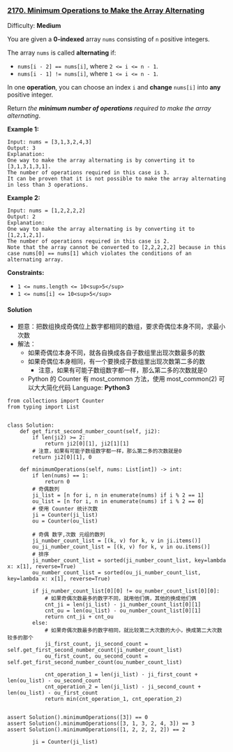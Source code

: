 ### [2170\. Minimum Operations to Make the Array Alternating](https://leetcode.com/problems/minimum-operations-to-make-the-array-alternating/)

Difficulty: **Medium**


You are given a **0-indexed** array `nums` consisting of `n` positive integers.

The array `nums` is called **alternating** if:

*   `nums[i - 2] == nums[i]`, where `2 <= i <= n - 1`.
*   `nums[i - 1] != nums[i]`, where `1 <= i <= n - 1`.

In one **operation**, you can choose an index `i` and **change** `nums[i]` into **any** positive integer.

Return _the **minimum number of operations** required to make the array alternating_.

**Example 1:**

```
Input: nums = [3,1,3,2,4,3]
Output: 3
Explanation:
One way to make the array alternating is by converting it to [3,1,3,1,3,1].
The number of operations required in this case is 3.
It can be proven that it is not possible to make the array alternating in less than 3 operations. 
```

**Example 2:**

```
Input: nums = [1,2,2,2,2]
Output: 2
Explanation:
One way to make the array alternating is by converting it to [1,2,1,2,1].
The number of operations required in this case is 2.
Note that the array cannot be converted to [2,2,2,2,2] because in this case nums[0] == nums[1] which violates the conditions of an alternating array.
```

**Constraints:**

*   `1 <= nums.length <= 10<sup>5</sup>`
*   `1 <= nums[i] <= 10<sup>5</sup>`


#### Solution
- 题意：把数组换成奇偶位上数字都相同的数组，要求奇偶位本身不同，求最小次数
- 解法：
    - 如果奇偶位本身不同，就各自换成各自子数组里出现次数最多的数
    - 如果奇偶位本身相同，有一个要换成子数组里出现次数第二多的数
        - 注意，如果有可能子数组数字都一样，那么第二多的次数就是0
    - Python 的 Counter 有 most_common 方法，使用 most_common(2) 可以大大简化代码
Language: **Python3**

```python3
from collections import Counter
from typing import List
​
​
class Solution:
    def get_first_second_number_count(self, ji2):
        if len(ji2) >= 2:
            return ji2[0][1], ji2[1][1]
        # 注意，如果有可能子数组数字都一样，那么第二多的次数就是0
        return ji2[0][1], 0
​
    def minimumOperations(self, nums: List[int]) -> int:
        if len(nums) == 1:
            return 0
        # 奇偶数列
        ji_list = [n for i, n in enumerate(nums) if i % 2 == 1]
        ou_list = [n for i, n in enumerate(nums) if i % 2 == 0]
        # 使用 Counter 统计次数
        ji = Counter(ji_list)
        ou = Counter(ou_list)
​
        # 奇偶 数字,次数 元组的数列
        ji_number_count_list = [(k, v) for k, v in ji.items()]
        ou_ji_number_count_list = [(k, v) for k, v in ou.items()]
        # 排序
        ji_number_count_list = sorted(ji_number_count_list, key=lambda x: x[1], reverse=True)
        ou_number_count_list = sorted(ou_ji_number_count_list, key=lambda x: x[1], reverse=True)
​
        if ji_number_count_list[0][0] != ou_number_count_list[0][0]:
            # 如果奇偶次数最多的数字不同，就用他们俩，其他的换成他们俩
            cnt_ji = len(ji_list) - ji_number_count_list[0][1]
            cnt_ou = len(ou_list) - ou_number_count_list[0][1]
            return cnt_ji + cnt_ou
        else:
            # 如果奇偶次数最多的数字相同，就比较第二大次数的大小，换成第二大次数较多的那个
            ji_first_count, ji_second_count = self.get_first_second_number_count(ji_number_count_list)
            ou_first_count, ou_second_count = self.get_first_second_number_count(ou_number_count_list)
​
            cnt_operation_1 = len(ji_list) - ji_first_count + len(ou_list) - ou_second_count
            cnt_operation_2 = len(ji_list) - ji_second_count + len(ou_list) - ou_first_count
            return min(cnt_operation_1, cnt_operation_2)
​
​
assert Solution().minimumOperations([3]) == 0
assert Solution().minimumOperations([3, 1, 3, 2, 4, 3]) == 3
assert Solution().minimumOperations([1, 2, 2, 2, 2]) == 2
​
        ji = Counter(ji_list)
```